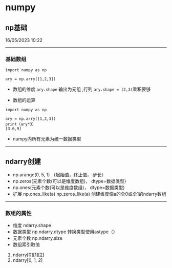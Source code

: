 # numpy 

## np基础

16/05/2023 10:22

* * *

### 基础数组

```
import numpy as np
 
ary = np.arry([1,2,3])
```

- 数组的维度
    `ary.shape`
    输出为元组 ,行列
    `ary.shape = (2,3)`乘积要够
    
- 数组的运算
    

```
import numpy as np
 
ary = np.arry([1,2,3])
print（ary*3）
[3,6,9]
```

- numpy内所有元素为统一数据类型
* * *
## ndarry创建
- np.arange(0, 5, 1) （起始值，终止值， 步长）
- np.zeros(元素个数(可以是维度数组)， dtype=数据类型)
- np.ones(元素个数(可以是维度数组)， dtype=数据类型)
- 扩展
np.ones_like(a) 
np.zeros_like(a)
创建维度像a的全0或全1的ndarry数组
* * *
### 数组的属性
- 维度
ndarry.shape
- 数据类型
np.ndarry.dtype
转换类型使用astype（）
- 元素个数
np.ndarry.size
- 数组索引取值
1. ndarry[0][1][2]
2. ndarry[0, 1, 2]

